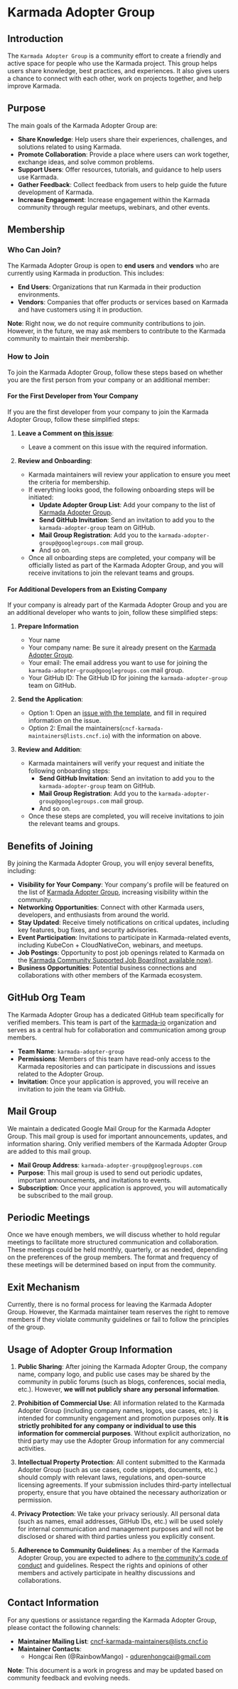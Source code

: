 # Karmada Adopter Group

## Introduction

The `Karmada Adopter Group` is a community effort to create a friendly and active space for people who use the Karmada
project. This group helps users share knowledge, best practices, and experiences. It also gives users a chance to 
connect with each other, work on projects together, and help improve Karmada.

## Purpose

The main goals of the Karmada Adopter Group are:

- **Share Knowledge**: Help users share their experiences, challenges, and solutions related to using Karmada.
- **Promote Collaboration**: Provide a place where users can work together, exchange ideas, and solve common problems.
- **Support Users**: Offer resources, tutorials, and guidance to help users use Karmada.
- **Gather Feedback**: Collect feedback from users to help guide the future development of Karmada.
- **Increase Engagement**: Increase engagement within the Karmada community through regular meetups, webinars, and other events.

## Membership

### Who Can Join?

The Karmada Adopter Group is open to **end users** and **vendors** who are currently using Karmada in production. 
This includes:

- **End Users**: Organizations that run Karmada in their production environments.
- **Vendors**: Companies that offer products or services based on Karmada and have customers using it in production.

**Note**: Right now, we do not require community contributions to join. However, in the future, we may ask members to 
contribute to the Karmada community to maintain their membership.

### How to Join

To join the Karmada Adopter Group, follow these steps based on whether you are the first person from your company or an 
additional member:

#### For the First Developer from Your Company

If you are the first developer from your company to join the Karmada Adopter Group, follow these simplified steps:

1. **Leave a Comment on [this issue](https://github.com/karmada-io/karmada/issues/4540)**:
   - Leave a comment on this issue with the required information.

2. **Review and Onboarding**:
   - Karmada maintainers will review your application to ensure you meet the criteria for membership.
   - If everything looks good, the following onboarding steps will be initiated:
      - **Update Adopter Group List**: Add your company to the list of [Karmada Adopter Group](https://karmada.io/adopters).
      - **Send GitHub Invitation**: Send an invitation to add you to the `karmada-adopter-group` team on GitHub.
      - **Mail Group Registration**: Add you to the `karmada-adopter-group@googlegroups.com` mail group.
      - And so on.
   - Once all onboarding steps are completed, your company will be officially listed as part of the Karmada Adopter Group,
     and you will receive invitations to join the relevant teams and groups.

#### For Additional Developers from an Existing Company

If your company is already part of the Karmada Adopter Group and you are an additional developer who wants to join, follow
these simplified steps:

1. **Prepare Information**
   - Your name
   - Your company name: Be sure it already present on the [Karmada Adopter Group](https://karmada.io/adopters).
   - Your email: The email address you want to use for joining the `karmada-adopter-group@googlegroups.com` mail group.
   - Your GitHub ID: The GitHub ID for joining the `karmada-adopter-group` team on GitHub.

2. **Send the Application**:
   - Option 1: Open an [issue with the template](https://github.com/karmada-io/community/issues/new?assignees=RainbowMango&labels=area%2Fgithub-membership+%2Cadopter-group-membership&projects=&template=adopter-group-application.yaml&title=Karmada+Adopter+Group+Application+for+%5BYour+Name%5D), and fill in required information on the issue.
   - Option 2: Email the maintainers(`cncf-karmada-maintainers@lists.cncf.io`) with the information on above.

3. **Review and Addition**:
   - Karmada maintainers will verify your request and initiate the following onboarding steps:
      - **Send GitHub Invitation**: Send an invitation to add you to the `karmada-adopter-group` team on GitHub.
      - **Mail Group Registration**: Add you to the `karmada-adopter-group@googlegroups.com` mail group.
      - And so on.
   - Once these steps are completed, you will receive invitations to join the relevant teams and groups.

## Benefits of Joining

By joining the Karmada Adopter Group, you will enjoy several benefits, including:

- **Visibility for Your Company**: Your company's profile will be featured on the list of [Karmada Adopter Group](https://karmada.io/adopters), increasing visibility within the community.
- **Networking Opportunities**: Connect with other Karmada users, developers, and enthusiasts from around the world.
- **Stay Updated**: Receive timely notifications on critical updates, including key features, bug fixes, and security advisories.
- **Event Participation**: Invitations to participate in Karmada-related events, including KubeCon + CloudNativeCon, webinars, and meetups.
- **Job Postings**: Opportunity to post job openings related to Karmada on the [Karmada Community Supported Job Board(not available now)](TBD).
- **Business Opportunities**: Potential business connections and collaborations with other members of the Karmada ecosystem.

## GitHub Org Team

The Karmada Adopter Group has a dedicated GitHub team specifically for verified members. This team is part of the 
[karmada-io](https://github.com/karmada-io) organization and serves as a central hub for collaboration and communication
among group members.

- **Team Name**: `karmada-adopter-group`
- **Permissions**: Members of this team have read-only access to the Karmada repositories and can participate in discussions and issues related to the Adopter Group.
- **Invitation**: Once your application is approved, you will receive an invitation to join the team via GitHub.

## Mail Group

We maintain a dedicated Google Mail Group for the Karmada Adopter Group. This mail group is used for important 
announcements, updates, and information sharing. Only verified members of the Karmada Adopter Group are added to this mail 
group.

- **Mail Group Address**: `karmada-adopter-group@googlegroups.com`
- **Purpose**: This mail group is used to send out periodic updates, important announcements, and invitations to events.
- **Subscription**: Once your application is approved, you will automatically be subscribed to the mail group.

## Periodic Meetings

Once we have enough members, we will discuss whether to hold regular meetings to facilitate more structured 
communication and collaboration. These meetings could be held monthly, quarterly, or as needed, depending on the 
preferences of the group members. The format and frequency of these meetings will be determined based on input from the 
community.

## Exit Mechanism

Currently, there is no formal process for leaving the Karmada Adopter Group. However, the Karmada maintainer team reserves 
the right to remove members if they violate community guidelines or fail to follow the principles of the group.

## Usage of Adopter Group Information

1. **Public Sharing**:
  After joining the Karmada Adopter Group, the company name, company logo, and public use cases may be shared by the 
  community in public forums (such as blogs, conferences, social media, etc.). 
  However, **we will not publicly share any personal information**.

2. **Prohibition of Commercial Use**:
  All information related to the Karmada Adopter Group (including company names, logos, use cases, etc.) is intended for 
  community engagement and promotion purposes only. 
  **It is strictly prohibited for any company or individual to use this information for commercial purposes**. 
  Without explicit authorization, no third party may use the Adopter Group information for any commercial activities.

3. **Intellectual Property Protection**:
  All content submitted to the Karmada Adopter Group (such as use cases, code snippets, documents, etc.) should comply with relevant laws, regulations, and open-source licensing agreements. If your submission includes third-party intellectual property, ensure that you have obtained the necessary authorization or permission.

4. **Privacy Protection**:
  We take your privacy seriously. All personal data (such as names, email addresses, GitHub IDs, etc.) will be used solely for internal communication and management purposes and will not be disclosed or shared with third parties unless you explicitly consent.

5. **Adherence to Community Guidelines**:
  As a member of the Karmada Adopter Group, you are expected to adhere to [the community's code of conduct](https://github.com/karmada-io/community/blob/main/CODE_OF_CONDUCT.md) and guidelines. Respect the rights and opinions of other members and actively participate in healthy discussions and collaborations.

## Contact Information

For any questions or assistance regarding the Karmada Adopter Group, please contact the following channels:

- **Maintainer Mailing List**: [cncf-karmada-maintainers@lists.cncf.io](mailto:cncf-karmada-maintainers@lists.cncf.io)
- **Maintainer Contacts**:
   - Hongcai Ren (@RainbowMango) - [qdurenhongcai@gmail.com](mailto:qdurenhongcai@gmail.com)

**Note**: This document is a work in progress and may be updated based on community feedback and evolving needs.
